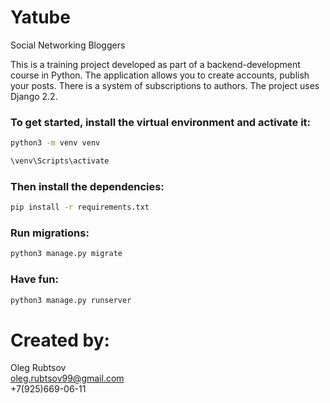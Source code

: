 # Yatube
Social Networking Bloggers

This is a training project developed as part of a backend-development course in Python. The application allows you to create accounts, publish your posts. There is a system of subscriptions to authors. The project uses Django 2.2.

### To get started, install the virtual environment and activate it:
```sh
python3 -m venv venv
```
```sh
\venv\Scripts\activate
```
### Then install the dependencies:
```sh
pip install -r requirements.txt
```
### Run migrations:
```sh
python3 manage.py migrate
```
### Have fun:
```sh
python3 manage.py runserver
```
# Created by:

Oleg Rubtsov  
oleg.rubtsov99@gmail.com  
+7(925)669-06-11  

